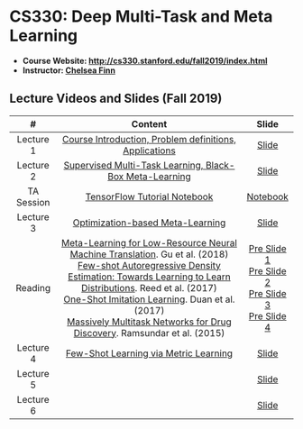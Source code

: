 # CS330: Deep Multi-Task and Meta Learning

- **Course Website: http://cs330.stanford.edu/fall2019/index.html**
- **Instructor: [Chelsea Finn](https://ai.stanford.edu/~cbfinn/)**

## Lecture Videos and Slides (Fall 2019)

|#|Content|Slide|
|:---:|:---:|:---:|
|Lecture 1|[Course Introduction, Problem definitions, Applications](https://www.youtube.com/watch?v=0rZtSwNOTQo)|[Slide](http://cs330.stanford.edu/fall2019/slides/cs330_lecture1.pdf)|
|Lecture 2|[Supervised Multi-Task Learning, Black-Box Meta-Learning](https://www.youtube.com/watch?v=6stKGH6zI8g)|[Slide](http://cs330.stanford.edu/fall2019/slides/cs330_lec2.pdf)|
|TA Session|[TensorFlow Tutorial Notebook](http://cs330.stanford.edu/fall2019/material/Tensorflow%20(1.x)%20Review%20Session.pdf)|[Notebook](http://cs330.stanford.edu/fall2019/material/TF%20Recitation.ipynb)|
|Lecture 3|[Optimization-based Meta-Learning](https://www.youtube.com/watch?v=v7otSgpTc0Q&list=PLoROMvodv4rMC6zfYmnD7UG3LVvwaITY5&index=3)|[Slide](http://cs330.stanford.edu/fall2019/slides/cs330_lecture3.pdf)|
|Reading|[Meta-Learning for Low-Resource Neural Machine Translation](https://arxiv.org/abs/1808.08437). Gu et al. (2018)<br>[Few-shot Autoregressive Density Estimation: Towards Learning to Learn Distributions](https://arxiv.org/abs/1710.10304). Reed et al. (2017)<br>[One-Shot Imitation Learning](https://arxiv.org/abs/1703.07326). Duan et al. (2017)<br>[Massively Multitask Networks for Drug Discovery](https://arxiv.org/pdf/1502.02072.pdf). Ramsundar et al. (2015)|[Pre Slide 1](http://cs330.stanford.edu/fall2019/presentations/presentation-10.2-1.pdf)<br>[Pre Slide 2](http://cs330.stanford.edu/fall2019/presentations/presentation-10.2-2.pdf)<br>[Pre Slide 3](http://cs330.stanford.edu/fall2019/presentations/presentation-10.2-3.pdf)<br>[Pre Slide 4](http://cs330.stanford.edu/fall2019/presentations/presentation-10.2-4.pdf)|
|Lecture 4|[Few-Shot Learning via Metric Learning](https://www.youtube.com/watch?v=bc-6tzTyYcM)|[Slide](http://cs330.stanford.edu/fall2019/slides/cs330_lecture4.pdf)|
|Lecture 5|[]()|[Slide]()|
|Lecture 6|[]()|[Slide]()|
